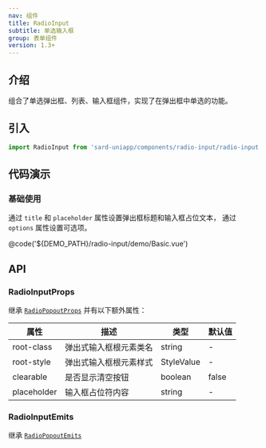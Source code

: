 ```yaml
---
nav: 组件
title: RadioInput
subtitle: 单选输入框
group: 表单组件
version: 1.3+
---
```


## 介绍

组合了单选弹出框、列表、输入框组件，实现了在弹出框中单选的功能。

## 引入

```ts
import RadioInput from 'sard-uniapp/components/radio-input/radio-input.vue'
```

## 代码演示

### 基础使用

通过 `title` 和 `placeholder` 属性设置弹出框标题和输入框占位文本，
通过 `options` 属性设置可选项。

@code('${DEMO_PATH}/radio-input/demo/Basic.vue')

## API

### RadioInputProps

继承 [`RadioPopoutProps`](./radio-popout#RadioPopoutProps) 并有以下额外属性：

| 属性        | 描述                   | 类型       | 默认值 |
| ----------- | ---------------------- | ---------- | ------ |
| root-class  | 弹出式输入框根元素类名 | string     | -      |
| root-style  | 弹出式输入框根元素样式 | StyleValue | -      |
| clearable   | 是否显示清空按钮       | boolean    | false  |
| placeholder | 输入框占位符内容       | string     | -      |

### RadioInputEmits

继承 [`RadioPopoutEmits`](./radio-popout#RadioPopoutEmits)
